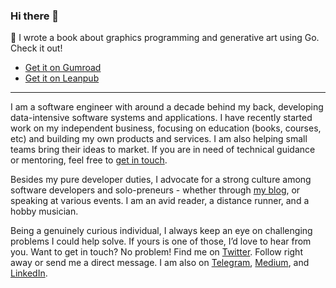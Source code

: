 ### Hi there 👋

🎉 I wrote a book about graphics programming and generative art using Go. Check it out!
- [Get it on Gumroad](https://gumroad.com/l/generative-art-in-golang)
- [Get it on Leanpub](https://leanpub.com/generative-art-in-golang)

---

I am a software engineer with around a decade behind my back, developing data-intensive software systems and applications. I have recently started work on my independent business, focusing on education (books, courses, etc) and building my own products and services. I am also helping small teams bring their ideas to market. If you are in need of technical guidance or mentoring, feel free to [get in touch](https://preslav.me/about-me/#fs-frm-inputs).

Besides my pure developer duties, I advocate for a strong culture among software developers and solo-preneurs - whether through [my blog](https://preslav.me), or speaking at various events. I am an avid reader, a distance runner, and a hobby musician.

Being a genuinely curious individual, I always keep an eye on challenging problems I could help solve. If yours is one of those, I’d love to hear from you. Want to get in touch? No problem! Find me on [Twitter](https://twitter.com/preslavrachev). Follow right away or send me a direct message. I am also on [Telegram](https://t.me/preslavrachev), [Medium](https://medium.com/@preslavrachev), and [LinkedIn](https://www.linkedin.com/in/preslavrachev/).
